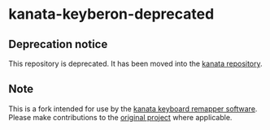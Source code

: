 # kanata-keyberon-deprecated

## Deprecation notice

This repository is deprecated. It has been moved into the [kanata repository](https://github.com/jtroo/keyberon).

## Note

This is a fork intended for use by the [kanata keyboard remapper software](https://github.com/jtroo/keyberon).
Please make contributions to the [original project](https://github.com/TeXitoi/keyberon) where applicable.
